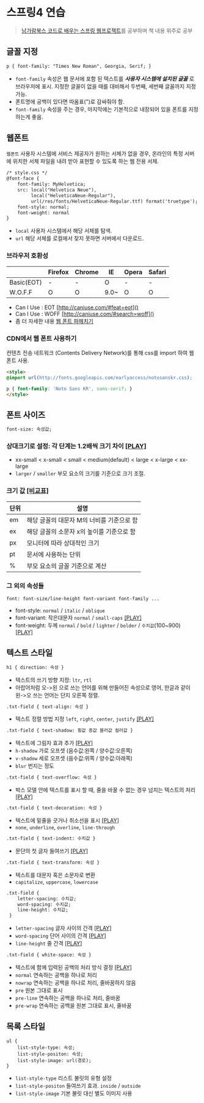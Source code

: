 # 스프링4 연습 

> [남가람북스 코드로 배우는 스프링 웹프로젝트](http://book.naver.com/bookdb/book_detail.nhn?bid=9425458)를 공부하며 책 내용 위주로 공부 

## 글꼴 지정

```html
p { font-family: "Times New Roman", Georgia, Serif; }
```

- `font-family` 속성은 웹 문서에 포함 된 텍스트를 ***사용자 시스템에 설치된 글꼴*** 로 브라우저에 표시. 지정한 글꼴이 없을 때를 대비해서 두번째, 세번째 글꼴까지 지정 가능.
- 폰트명에 공백이 있다면 따옴표(")로 감싸줘야 함.
- `font-family` 속성을 주는 경우, 마지막에는 기본적으로 내장되어 있을 폰트를 지정하는게 좋음.

## 웹폰트
`웹폰트` 사용자 시스템에 서비스 제공자가 원하는 서체가 없을 경우, 온라인의 특정 서버에 위치한 서체 파일을 내려 받아 표현할 수 있도록 하는 웹 전용 서체.

```html
/* style.css */
@font-face {
    font-family: MyHelvetica;
    src: local("Helvetica Neue"),
         local("HelveticaNeue-Regular"),
         url(/res/fonts/HelveticaNeue-Regular.ttf) format('truetype');
    font-style: normal;
    font-weight: normal
}
```
- `local` 사용자 시스템에서 해당 서체를 탐색.
- `url` 해당 서체를 로컬에서 찾지 못하면 서버에서 다운로드.

### 브라우저 호환성

|  | Firefox | Chrome | IE | Opera | Safari |
|--------|--------|--------|--------|--------|--------|
| Basic(EOT) | - | - | O | - | - |
| W.O.F.F | O | O | 9.0~ | O | O |

- Can I Use : EOT [http://caniuse.com/#feat=eot]() 
- Can I Use : WOFF [http://caniuse.com/#search=woff]()
- 좀 더 자세한 내용 [웹 폰트 파헤치기](http://www.beautifulcss.com/archives/431)

### CDN에서 웹 폰트 사용하기
컨텐츠 전송 네트워크 (Contents Delivery Network)를 통해 css를 import 하여 웹폰트 사용.

```html
<style>
@import url(http://fonts.googleapis.com/earlyaccess/notosanskr.css);

p { font-family: 'Noto Sans KR', sans-serif; }
</style>
```

## 폰트 사이즈
```html
font-size: 속성값;
```

### 상대크기로 설정: 각 단계는 1.2배씩 크기 차이 [[PLAY]](http://www.w3schools.com/cssref/playit.asp?filename=playcss_font-size&preval=medium)
- xx-small < x-small < small < medium(default) < large < x-large < xx-large
- `larger` / `smaller` 부모 요소의 크기를 기준으로 크기 조절.

### 크기 값 [[비교표]](http://kukie.net/resources/design/font_size.html)
| 단위 | 설명 |
|--------|--------|
| em | 해당 글꼴의 대문자 M의 너비를 기준으로 함 |
| ex | 해당 글꼴의 소문자 x의 높이를 기준으로 함 |
| px | 모니터에 따라 상대적인 크기 |
| pt | 문서에 사용하는 단위 |
| % | 부모 요소의 글꼴 기준으로 계산 |

### 그 외의 속성들
```html
font: font-size/line-height font-variant font-family ...
```
- font-style: `normal` / `italic` / `oblique` 
- font-variant: 작은대문자 `normal` / `small-caps` [[PLAY]](http://www.w3schools.com/cssref/playit.asp?filename=playcss_font-variant)
- font-weight: 두께 `normal` / `bold` / `lighter` / `bolder` / `수치값`(100~900) [[PLAY]](http://www.w3schools.com/cssref/playit.asp?filename=playcss_font-weight)

## 텍스트 스타일

```html
h1 { direction: 속성 }
```
- 텍스트의 쓰기 방향 지정: `ltr`, `rtl`
- 아랍어처럼 오->왼 으로 쓰는 언어를 위해 만들어진 속성으로 영어, 한글과 같이 왼->오 쓰는 언어는 단지 오른쪽 정렬.

```html
.txt-field { text-align: 속성 }
```
- 텍스트 정렬 방법 지정 `left`, `right`, `center`, `justify` [[PLAY]](http://www.w3schools.com/cssref/playit.asp?filename=playcss_text-align)

```html
.txt-field { text-shadow: 횡값 종값 블러값 컬러값 }
```
- 텍스트에 그림자 효과 추가 [[PLAY]](http://www.w3schools.com/cssref/playit.asp?filename=playcss_text-shadow)
- `h-shadow` 가로 오프셋 (음수값:왼쪽 / 양수값:오른쪽)
- `v-shadow` 세로 오프셋 (음수값:위쪽 / 양수값:아래쪽)
- `blur` 번지는 정도

```html
.txt-field { text-overflow: 속성 }
```
- 박스 모델 안에 텍스트를 표시 할 때, 줄을 바꿀 수 없는 경우 넘치는 텍스트의 처리 [[PLAY]](http://www.w3schools.com/cssref/playit.asp?filename=playcss_text-overflow)

```html
.txt-field { text-decoration: 속성 }
```
- 텍스트에 밑줄을 긋거나 취소선을 표시 [[PLAY]](http://www.w3schools.com/cssref/playit.asp?filename=playcss_text-decoration)
- `none`, `underline`, `overline`, `line-through`

```html
.txt-field { text-indent: 수치값 }
```
- 문단의 첫 글자 들여쓰기 [[PLAY]](http://www.w3schools.com/cssref/playit.asp?filename=playcss_text-indent)

```html
.txt-field { text-transform: 속성 }
```
- 텍스트를 대문자 혹은 소문자로 변환 
- `capitalize`, `uppercase`, `lowercase`

```html
.txt-field { 
	letter-spacing: 수치값;
	word-spacing: 수치값;
	line-height: 수치값;
 }
```
- `letter-spacing` 글자 사이의 간격 [[PLAY]](http://www.w3schools.com/cssref/playit.asp?filename=playcss_letter-spacing)
- `word-spacing` 단어 사이의 간격 [[PLAY]](http://www.w3schools.com/cssref/playit.asp?filename=playcss_word-spacing)
- `line-height` 줄 간격 [[PLAY]](http://www.w3schools.com/cssref/playit.asp?filename=playcss_line-height)

```html
.txt-field { white-space: 속성 }
```
- 텍스트에 함께 입력된 공백의 처리 방식 결정 [[PLAY]](http://www.w3schools.com/cssref/playit.asp?filename=playcss_white-space)
- `normal` 연속하는 공백을 하나로 처리
- `nowrap` 연속하는 공백을 하나로 처리, 줄바꿈하지 않음
- `pre` 원본 그대로 표시
- `pre-line` 연속하는 공백을 하나로 처리, 줄바꿈
- `pre-wrap` 연속하는 공백을 원본 그대로 표시, 줄바꿈

## 목록 스타일
```
ul {
	list-style-type: 속성;
	list-style-positon: 속성;
	list-style-image: url(경로);
}
```

- `list-style-type`  리스트 불릿의 유형 설정
- `list-style-positon` 들여쓰기 효과. `inside` / `outside`
- `list-style-image` 기본 불릿 대신 별도 이미지 사용